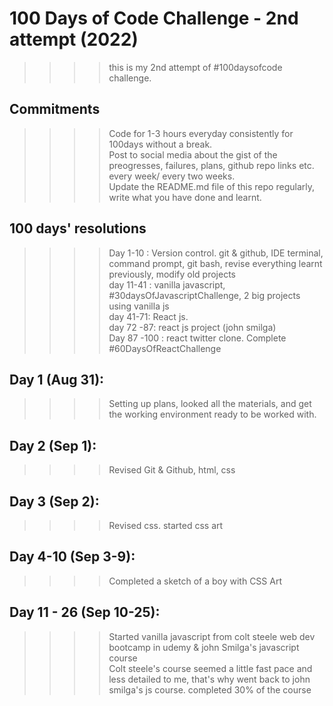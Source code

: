 # 100 Days of Code Challenge - 2nd attempt (2022)

>>>> this is my 2nd attempt of #100daysofcode challenge. 

## Commitments
>>>> Code for 1-3 hours everyday consistently for 100days without a break. <br>
>>>> Post to social media about the gist of the preogresses, failures, plans, github repo links etc. every week/ every two weeks. <br>
>>>> Update the README.md file of this repo regularly, write what you have done and learnt. <br>

## 100 days' resolutions
 >>>> Day 1-10 : Version control. git & github, IDE terminal, command prompt,  git bash, revise everything learnt previously, modify old projects <br>
 >>>> day 11-41 : vanilla javascript, #30daysOfJavascriptChallenge, 2 big projects using vanilla js <br>
 >>>> day 41-71: React js. <br>
 >>>> day 72 -87: react js project (john smilga) <br>
 >>>> Day 87 -100 : react twitter clone. Complete #60DaysOfReactChallenge <br>
 
 ## Day 1 (Aug 31): 
 >>>> Setting up plans, looked all the materials, and get the working environment ready to be worked with. <br>
 ## Day 2 (Sep 1):
 >>>> Revised Git & Github, html, css <br>
 ## Day 3 (Sep 2):
 >>>> Revised css. started css art <br>
## Day 4-10 (Sep 3-9):
>>>> Completed a sketch of a boy with CSS Art <br>
## Day 11 - 26 (Sep 10-25):
>>>> Started vanilla javascript from colt steele web dev bootcamp in udemy & john Smilga's javascript course <br>
>>>> Colt steele's course seemed a little fast pace and less detailed to me, that's why went back to john smilga's js course. completed 30% of the course <br>
 
 
 
 
 
 
 
 
